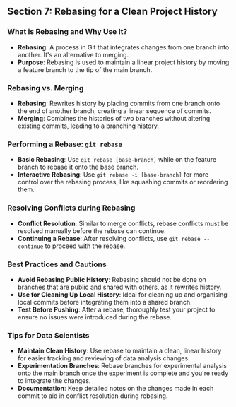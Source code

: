 ## Section 7: Rebasing for a Clean Project History

### What is Rebasing and Why Use It?
- **Rebasing**: A process in Git that integrates changes from one branch into another. It's an alternative to merging.
- **Purpose**: Rebasing is used to maintain a linear project history by moving a feature branch to the tip of the main branch.

### Rebasing vs. Merging
- **Rebasing**: Rewrites history by placing commits from one branch onto the end of another branch, creating a linear sequence of commits.
- **Merging**: Combines the histories of two branches without altering existing commits, leading to a branching history.

### Performing a Rebase: `git rebase`
- **Basic Rebasing**: Use `git rebase [base-branch]` while on the feature branch to rebase it onto the base branch.
- **Interactive Rebasing**: Use `git rebase -i [base-branch]` for more control over the rebasing process, like squashing commits or reordering them.

### Resolving Conflicts during Rebasing
- **Conflict Resolution**: Similar to merge conflicts, rebase conflicts must be resolved manually before the rebase can continue.
- **Continuing a Rebase**: After resolving conflicts, use `git rebase --continue` to proceed with the rebase.

### Best Practices and Cautions
- **Avoid Rebasing Public History**: Rebasing should not be done on branches that are public and shared with others, as it rewrites history.
- **Use for Cleaning Up Local History**: Ideal for cleaning up and organising local commits before integrating them into a shared branch.
- **Test Before Pushing**: After a rebase, thoroughly test your project to ensure no issues were introduced during the rebase.

### Tips for Data Scientists
- **Maintain Clean History**: Use rebase to maintain a clean, linear history for easier tracking and reviewing of data analysis changes.
- **Experimentation Branches**: Rebase branches for experimental analysis onto the main branch once the experiment is complete and you're ready to integrate the changes.
- **Documentation**: Keep detailed notes on the changes made in each commit to aid in conflict resolution during rebasing.
